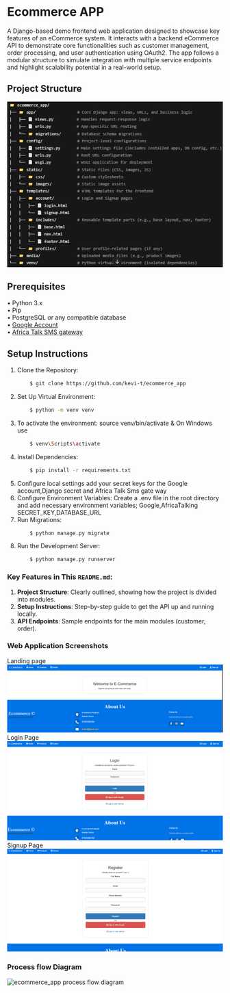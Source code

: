 # Ecommerce APP
A Django-based demo frontend web application designed to showcase key features of an eCommerce system. It interacts with a backend eCommerce API to demonstrate core functionalities such as customer management, order processing, and user authentication using OAuth2. The app follows a modular structure to simulate integration with multiple service endpoints and highlight scalability potential in a real-world setup.

## Project Structure
![alt text](project_structure.png)


## Prerequisites
• Python 3.x<br>
• Pip<br>
• PostgreSQL or any compatible database<br>
• [Google Account](https://console.cloud.google.com/getting-started)  <br>
• [Africa Talk SMS gateway](https://account.africastalking.com/apps/sandbox) <br>

## Setup Instructions
1. Clone the Repository:                                                                                                                                                          
    ```bash
        $ git clone https://github.com/kevi-t/ecommerce_app 
    ```
2. Set Up Virtual Environment:                                                                                                                                                                                  
    ```bash
        $ python -m venv venv 
    ```
3. To activate the environment: source venv/bin/activate & On Windows use                                                                                                                                        
    ```bash
        $ venv\Scripts\activate
    ```
4. Install Dependencies:                                                                                                                                                                             
    ```bash
        $ pip install -r requirements.txt
    ```
5. Configure local settings add your secret keys for the Google account,Django secret and Africa Talk Sms gate way
6. Configure Environment Variables: Create a .env file in the root directory and add necessary environment variables; Google,AfricaTalking SECRET_KEY,DATABASE_URL
8. Run Migrations:                                                                                                                                                                                              
    ```bash
        $ python manage.py migrate
    ```
9. Run the Development Server:                                                                                                                                                                            
    ```bash
        $ python manage.py runserver
    ```

### Key Features in This `README.md`:
1. **Project Structure**: Clearly outlined, showing how the project is divided into modules.
2. **Setup Instructions**: Step-by-step guide to get the API up and running locally.
3. **API Endpoints**: Sample endpoints for the main modules (customer, order).

### Web Application Screenshots
Landing page
![alt text](image.png)
Login Page
![alt text](image-1.png)
Signup Page
![alt text](image-2.png)
### Process flow Diagram
![ecommerce_app process flow diagram](https://github.com/user-attachments/assets/c11cec5c-5576-46d5-b984-7acebf55fb81)
